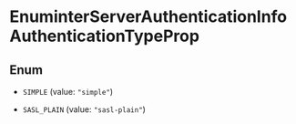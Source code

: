

# EnuminterServerAuthenticationInfoAuthenticationTypeProp

## Enum


* `SIMPLE` (value: `"simple"`)

* `SASL_PLAIN` (value: `"sasl-plain"`)



